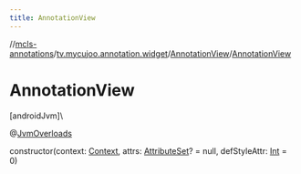 ```yaml
---
title: AnnotationView
---
```

//[mcls-annotations](../../../index.html)/[tv.mycujoo.annotation.widget](../index.html)/[AnnotationView](index.html)/[AnnotationView](-annotation-view.html)



# AnnotationView



[androidJvm]\




@[JvmOverloads](https://kotlinlang.org/api/latest/jvm/stdlib/kotlin.jvm/-jvm-overloads/index.html)



constructor(context: [Context](https://developer.android.com/reference/kotlin/android/content/Context.html), attrs: [AttributeSet](https://developer.android.com/reference/kotlin/android/util/AttributeSet.html)? = null, defStyleAttr: [Int](https://kotlinlang.org/api/latest/jvm/stdlib/kotlin/-int/index.html) = 0)




